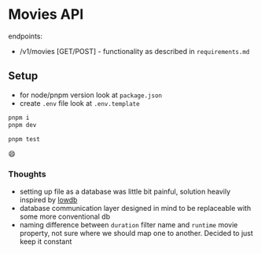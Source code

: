 # Movies API

endpoints:

- /v1/movies [GET/POST] - functionality as described in `requirements.md`

## Setup

- for node/pnpm version look at `package.json`
- create `.env` file look at `.env.template`

```bash
pnpm i
pnpm dev

pnpm test
```

😄

### Thoughts

- setting up file as a database was little bit painful, solution heavily inspired by [lowdb](https://github.com/typicode/lowdb)
- database communication layer designed in mind to be replaceable with some more conventional db
- naming difference between `duration` filter name and `runtime` movie property, not sure where we should map one to another. Decided to just keep it constant
